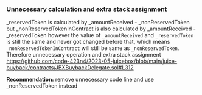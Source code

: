 ### Unnecessary calculation and extra stack assignment

_reservedToken is calculated by _amountReceived - _nonReservedToken
but _nonReservedTokenInContract is also calculated by _amountReceived - _reservedToken however the value of `_amountReceived` and `_reservedToken` is still the same and never got changed before that, which means `_nonReservedTokenInContract` will still be same as `_nonReservedToken`. Therefore unnecessary operation and extra stack assignment
https://github.com/code-423n4/2023-05-juicebox/blob/main/juice-buyback/contracts/JBXBuybackDelegate.sol#L312

**Recommendation:**
remove unnecessary code line and use _nonReservedToken instead